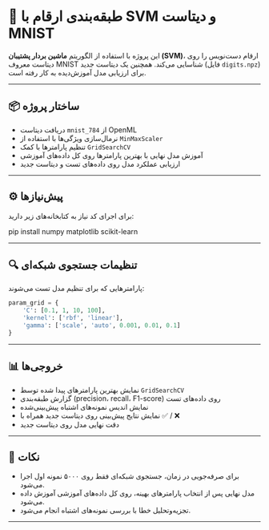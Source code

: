 # 🧠 طبقه‌بندی ارقام با SVM و دیتاست MNIST

این پروژه با استفاده از الگوریتم **ماشین بردار پشتیبان (SVM)**، ارقام دست‌نویس را روی دیتاست معروف MNIST شناسایی می‌کند. همچنین یک دیتاست جدید (فایل `digits.npz`) برای ارزیابی مدل آموزش‌دیده به کار رفته است.

---

## 📦 ساختار پروژه

- دریافت دیتاست `mnist_784` از OpenML
- نرمال‌سازی ویژگی‌ها با استفاده از `MinMaxScaler`
- تنظیم پارامترها با کمک `GridSearchCV`
- آموزش مدل نهایی با بهترین پارامترها روی کل داده‌های آموزشی
- ارزیابی عملکرد مدل روی داده‌های تست و دیتاست جدید

---

## ⚙️ پیش‌نیازها

برای اجرای کد نیاز به کتابخانه‌های زیر دارید:


pip install numpy matplotlib scikit-learn

---

## 🔍 تنظیمات جستجوی شبکه‌ای

پارامترهایی که برای تنظیم مدل تست می‌شوند:

```python
param_grid = {
    'C': [0.1, 1, 10, 100],
    'kernel': ['rbf', 'linear'],
    'gamma': ['scale', 'auto', 0.001, 0.01, 0.1]
}
```
---
## 📊 خروجی‌ها

- نمایش بهترین پارامترهای پیدا شده توسط `GridSearchCV`
- گزارش طبقه‌بندی (precision، recall، F1-score) روی داده‌های تست
- نمایش اندیس نمونه‌های اشتباه پیش‌بینی‌شده
- نمایش نتایج پیش‌بینی روی دیتاست جدید همراه با ✅ / ❌
- دقت نهایی مدل روی دیتاست جدید

---
## 📝 نکات

- برای صرفه‌جویی در زمان، جستجوی شبکه‌ای فقط روی ۵۰۰۰ نمونه اول اجرا می‌شود.
- مدل نهایی پس از انتخاب پارامترهای بهینه، روی کل داده‌های آموزشی آموزش داده می‌شود.
- تجزیه‌وتحلیل خطا با بررسی نمونه‌های اشتباه انجام می‌شود.

---



